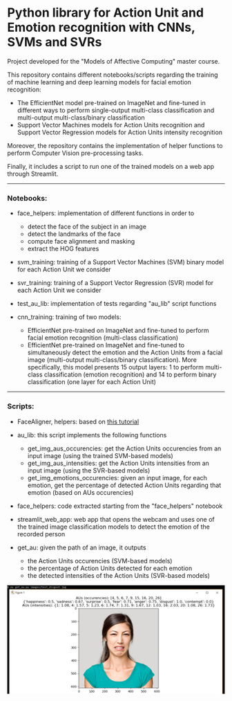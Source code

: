 # Python library for Action Unit and Emotion recognition with CNNs, SVMs and SVRs
Project developed for the "Models of Affective Computing" master course.

This repository contains different notebooks/scripts regarding the training of machine learning and deep learning models for facial emotion recognition:
  - The EfficientNet model pre-trained on ImageNet and fine-tuned in different ways to perform single-output multi-class classification and multi-output multi-class/binary classification
  - Support Vector Machines models for Action Units recognition and Support Vector Regression models for Action Units intensity recognition

Moreover, the repository contains the implementation of helper functions to perform Computer Vision pre-processing tasks.

Finally, it includes a script to run one of the trained models on a web app through Streamlit.

<hr>

### Notebooks:

- face\_helpers: implementation of different functions in order to
  - detect the face of the subject in an image
  - detect the landmarks of the face
  - compute face alignment and masking
  - extract the HOG features

- svm\_training: training of a Support Vector Machines (SVM) binary model for each Action Unit we consider

- svr\_training: training of a Support Vector Regression (SVR) model for each Action Unit we consider

- test\_au\_lib: implementation of tests regarding "au\_lib" script functions

- cnn\_training: training of two models:
  - EfficientNet pre-trained on ImageNet and fine-tuned to perform facial emotion recognition (multi-class classification)
  - EfficientNet pre-trained on ImageNet and fine-tuned to simultaneously detect the emotion and the Action Units from a facial image (multi-output multi-class/binary classification).
More specifically, this model presents 15 output layers: 1 to perform multi-class classification (emotion recognition) and 14 to perform binary classification (one layer for each Action Unit)

<hr>

### Scripts:

- FaceAligner, helpers: based on [this tutorial](https://www.pyimagesearch.com/2017/05/22/face-alignment-with-opencv-and-python/)
- au_lib: this script implements the following functions
  - get\_img\_aus\_occurencies:      get the Action Units occurencies from an input image (using the trained SVM-based models)
  - get\_img\_aus\_intensities:      get the Action Units intensities from an input image (using the SVR-based models)
  - get\_img\_emotions\_occurencies: given an input image, for each emotion, get the percentage of detected Action Units regarding that emotion (based on AUs occurencies)
- face\_helpers: code extracted starting from the "face\_helpers" notebook
- streamlit\_web\_app: web app that opens the webcam and uses one of the trained image classification models to detect the emotion of the recorded person

- get\_au: given the path of an image, it outputs
  - the Action Units occurencies (SVM-based models)
  - the percentage of Action Units detected for each emotion
  - the detected intensities of the Action Units (SVR-based models)

![Image1](images/test_orig.PNG)



